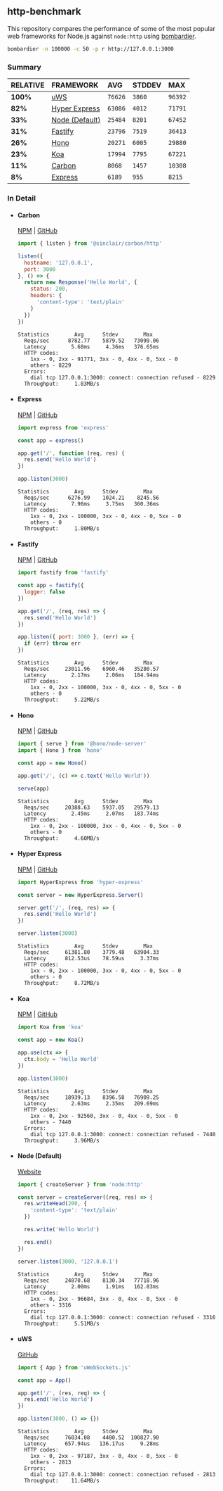 ## http-benchmark

This repository compares the performance of some of the most popular web frameworks for Node.js against `node:http` using [bombardier](https://github.com/codesenberg/bombardier).

```bash
bombardier -n 100000 -c 50 -p r http://127.0.0.1:3000
```

### Summary

| RELATIVE | FRAMEWORK | AVG | STDDEV | MAX |
| :--- | :--- | :--- | :--- | :--- |
| **100%** | [uWS](#uws) | `76626` | `3860` | `96392` |
| **82%** | [Hyper Express](#hyper-express) | `63086` | `4012` | `71791` |
| **33%** | [Node (Default)](#node-default) | `25484` | `8201` | `67452` |
| **31%** | [Fastify](#fastify) | `23796` | `7519` | `36413` |
| **26%** | [Hono](#hono) | `20271` | `6005` | `29880` |
| **23%** | [Koa](#koa) | `17994` | `7795` | `67221` |
| **11%** | [Carbon](#carbon) | `8068` | `1457` | `10308` |
| **8%** | [Express](#express) | `6189` | `955` | `8215` |


### In Detail

- #### Carbon
  [NPM](https://npmjs.com/@sinclair/carbon) | [GitHub](https://github.com/sinclairzx81/carbon)
  ```js
  import { listen } from '@sinclair/carbon/http'

  listen({
    hostname: '127.0.0.1',
    port: 3000
  }, () => {
    return new Response('Hello World', {
      status: 200,
      headers: {
        'content-type': 'text/plain'
      }
    })
  })
  ```

  ```
  Statistics        Avg      Stdev        Max
    Reqs/sec      8782.77    5879.52   73099.06
    Latency        5.68ms     4.36ms   376.65ms
    HTTP codes:
      1xx - 0, 2xx - 91771, 3xx - 0, 4xx - 0, 5xx - 0
      others - 8229
    Errors:
      dial tcp 127.0.0.1:3000: connect: connection refused - 8229
    Throughput:     1.83MB/s
  ```

- #### Express
  [NPM](https://npmjs.com/express) | [GitHub](https://github.com/expressjs/express)
  ```js
  import express from 'express'

  const app = express()

  app.get('/', function (req, res) {
    res.send('Hello World')
  })

  app.listen(3000)
  ```

  ```
  Statistics        Avg      Stdev        Max
    Reqs/sec      6276.99    1024.21    8245.56
    Latency        7.96ms     3.75ms   360.36ms
    HTTP codes:
      1xx - 0, 2xx - 100000, 3xx - 0, 4xx - 0, 5xx - 0
      others - 0
    Throughput:     1.80MB/s
  ```

- #### Fastify
  [NPM](https://npmjs.com/fastify) | [GitHub](https://github.com/fastify/fastify)
  ```js
  import fastify from 'fastify'

  const app = fastify({
    logger: false
  })

  app.get('/', (req, res) => {
    res.send('Hello World')
  })

  app.listen({ port: 3000 }, (err) => {
    if (err) throw err
  })
  ```

  ```
  Statistics        Avg      Stdev        Max
    Reqs/sec     23011.96    6960.46   35280.57
    Latency        2.17ms     2.06ms   184.94ms
    HTTP codes:
      1xx - 0, 2xx - 100000, 3xx - 0, 4xx - 0, 5xx - 0
      others - 0
    Throughput:     5.22MB/s
  ```

- #### Hono
  [NPM](https://npmjs.com/hono) | [GitHub](https://github.com/honojs/hono)
  ```js
  import { serve } from '@hono/node-server'
  import { Hono } from 'hono'

  const app = new Hono()

  app.get('/', (c) => c.text('Hello World'))

  serve(app)
  ```

  ```
  Statistics        Avg      Stdev        Max
    Reqs/sec     20388.63    5937.05   29579.13
    Latency        2.45ms     2.07ms   183.74ms
    HTTP codes:
      1xx - 0, 2xx - 100000, 3xx - 0, 4xx - 0, 5xx - 0
      others - 0
    Throughput:     4.60MB/s
  ```

- #### Hyper Express
  [NPM](https://npmjs.com/hyper-express) | [GitHub](https://github.com/kartikk221/hyper-express)
  ```js
  import HyperExpress from 'hyper-express'

  const server = new HyperExpress.Server()

  server.get('/', (req, res) => {
    res.send('Hello World')
  })

  server.listen(3000)
  ```

  ```
  Statistics        Avg      Stdev        Max
    Reqs/sec     61381.80    3779.48   63904.33
    Latency      812.53us    78.59us     3.37ms
    HTTP codes:
      1xx - 0, 2xx - 100000, 3xx - 0, 4xx - 0, 5xx - 0
      others - 0
    Throughput:     8.72MB/s
  ```

- #### Koa
  [NPM](https://npmjs.com/koa) | [GitHub](https://github.com/koajs/koa)
  ```js
  import Koa from 'koa'

  const app = new Koa()

  app.use(ctx => {
    ctx.body = 'Hello World'
  })

  app.listen(3000)
  ```

  ```
  Statistics        Avg      Stdev        Max
    Reqs/sec     18939.13    8396.58   76909.25
    Latency        2.63ms     2.35ms   209.69ms
    HTTP codes:
      1xx - 0, 2xx - 92560, 3xx - 0, 4xx - 0, 5xx - 0
      others - 7440
    Errors:
      dial tcp 127.0.0.1:3000: connect: connection refused - 7440
    Throughput:     3.96MB/s
  ```

- #### Node (Default)
  [Website](https://nodejs.org/api/http.html)
  ```js
  import { createServer } from 'node:http'

  const server = createServer((req, res) => {
    res.writeHead(200, {
      'content-type': 'text/plain'
    })

    res.write('Hello World')

    res.end()
  })

  server.listen(3000, '127.0.0.1')
  ```

  ```
  Statistics        Avg      Stdev        Max
    Reqs/sec     24870.68    8130.34   77718.96
    Latency        2.00ms     1.91ms   162.03ms
    HTTP codes:
      1xx - 0, 2xx - 96684, 3xx - 0, 4xx - 0, 5xx - 0
      others - 3316
    Errors:
      dial tcp 127.0.0.1:3000: connect: connection refused - 3316
    Throughput:     5.51MB/s
  ```

- #### uWS
  [GitHub](https://github.com/uNetworking/uWebSockets.js)
  ```js
  import { App } from 'uWebSockets.js'

  const app = App()

  app.get('/', (res, req) => {
    res.end('Hello World')
  })

  app.listen(3000, () => {})
  ```

  ```
  Statistics        Avg      Stdev        Max
    Reqs/sec     76034.08    4400.52  100827.90
    Latency      657.94us   136.17us     9.28ms
    HTTP codes:
      1xx - 0, 2xx - 97187, 3xx - 0, 4xx - 0, 5xx - 0
      others - 2813
    Errors:
      dial tcp 127.0.0.1:3000: connect: connection refused - 2813
    Throughput:    11.64MB/s
  ```



